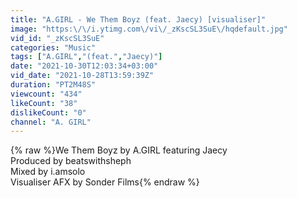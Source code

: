 ```yaml
---
title: "A.GIRL - We Them Boyz (feat. Jaecy) [visualiser]"
image: "https:\/\/i.ytimg.com\/vi\/_zKscSL3SuE\/hqdefault.jpg"
vid_id: "_zKscSL3SuE"
categories: "Music"
tags: ["A.GIRL","(feat.","Jaecy)"]
date: "2021-10-30T12:03:34+03:00"
vid_date: "2021-10-28T13:59:39Z"
duration: "PT2M48S"
viewcount: "434"
likeCount: "38"
dislikeCount: "0"
channel: "A. GIRL"
---
```

{% raw %}We Them Boyz by A.GIRL featuring Jaecy<br />Produced by beatswithsheph<br />Mixed by i.amsolo<br />Visualiser AFX by Sonder Films{% endraw %}
